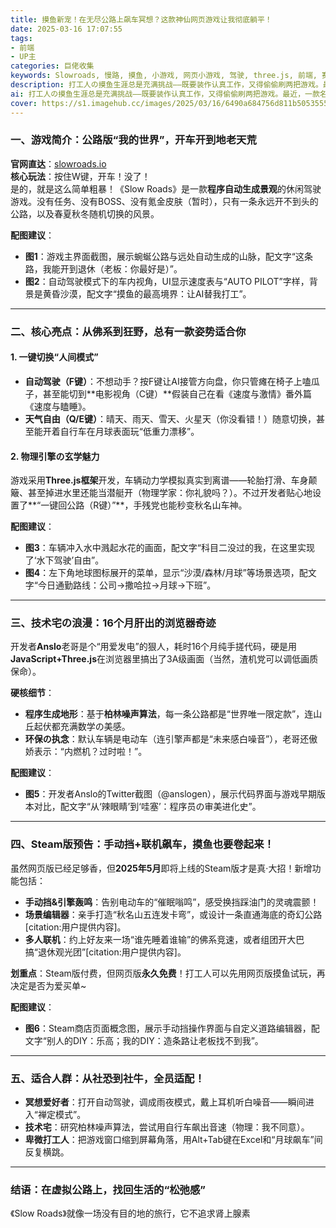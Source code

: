 ```yaml
---
title: 摸鱼新宠！在无尽公路上飙车冥想？这款神仙网页游戏让我彻底躺平！
date: 2025-03-16 17:07:55
tags: 
- 前端
- UP主
categories: 巨佬收集
keywords: Slowroads, 慢路, 摸鱼, 小游戏, 网页小游戏, 驾驶, three.js, 前端, 赛车
description: 打工人の摸鱼生涯总是充满挑战——既要装作认真工作，又得偷偷刷两把游戏。最近，一款名为《Slow Roads》的网页开车游戏火爆全网，堪称“社畜の精神SPA馆”，甚至被网友戏称“当代电子褪黑素”。今天，咱就带大伙儿沉浸式体验一把：**不用下载、不氪金、不限速**，还能在老板眼皮底下假装写代码的终极摸鱼神器！  
ai: 打工人の摸鱼生涯总是充满挑战——既要装作认真工作，又得偷偷刷两把游戏。最近，一款名为《Slow Roads》的网页开车游戏火爆全网，堪称“社畜の精神SPA馆”，甚至被网友戏称“当代电子褪黑素”。今天，咱就带大伙儿沉浸式体验一把：**不用下载、不氪金、不限速**，还能在老板眼皮底下假装写代码的终极摸鱼神器！  
cover: https://s1.imagehub.cc/images/2025/03/16/6490a684756d811b50535556f0ed991c.webp
---
```


### **一、游戏简介：公路版“我的世界”，开车开到地老天荒**  
**官网直达**：[slowroads.io](https://slowroads.io/)  
**核心玩法**：按住W键，开车！没了！  
是的，就是这么简单粗暴！《Slow Roads》是一款**程序自动生成景观**的休闲驾驶游戏。没有任务、没有BOSS、没有氪金皮肤（暂时），只有一条永远开不到头的公路，以及春夏秋冬随机切换的风景。  

**配图建议**：  
- **图1**：游戏主界面截图，展示蜿蜒公路与远处自动生成的山脉，配文字“这条路，我能开到退休（老板：你最好是）”。  
- **图2**：自动驾驶模式下的车内视角，UI显示速度表与“AUTO PILOT”字样，背景是黄昏沙漠，配文字“摸鱼的最高境界：让AI替我打工”。  

---

### **二、核心亮点：从佛系到狂野，总有一款姿势适合你**  
#### **1. 一键切换“人间模式”**  
- **自动驾驶（F键）**：不想动手？按F键让AI接管方向盘，你只管瘫在椅子上嗑瓜子，甚至能切到**电影视角（C键）**假装自己在看《速度与激情》番外篇《速度与瞌睡》。  
- **天气自由（Q/E键）**：晴天、雨天、雪天、火星天（你没看错！）随意切换，甚至能开着自行车在月球表面玩“低重力漂移”。  

#### **2. 物理引擎の玄学魅力**  
游戏采用**Three.js框架**开发，车辆动力学模拟真实到离谱——轮胎打滑、车身颠簸、甚至掉进水里还能当潜艇开（物理学家：你礼貌吗？）。不过开发者贴心地设置了**“一键回公路（R键）”**，手残党也能秒变秋名山车神。  

**配图建议**：  
- **图3**：车辆冲入水中溅起水花的画面，配文字“科目二没过的我，在这里实现了‘水下驾驶’自由”。  
- **图4**：左下角地球图标展开的菜单，显示“沙漠/森林/月球”等场景选项，配文字“今日通勤路线：公司→撒哈拉→月球→下班”。  

---

### **三、技术宅の浪漫：16个月肝出的浏览器奇迹**  
开发者**Anslo**老哥是个“用爱发电”的狠人，耗时16个月纯手搓代码，硬是用**JavaScript+Three.js**在浏览器里搞出了3A级画面（当然，渣机党可以调低画质保命）。  

**硬核细节**：  
- **程序生成地形**：基于**柏林噪声算法**，每一条公路都是“世界唯一限定款”，连山丘起伏都充满数学の美感。  
- **环保の执念**：默认车辆是电动车（连引擎声都是“未来感白噪音”），老哥还傲娇表示：“内燃机？过时啦！”。  

**配图建议**：  
- **图5**：开发者Anslo的Twitter截图（@anslogen），展示代码界面与游戏早期版本对比，配文字“从‘辣眼睛’到‘哇塞’：程序员の审美进化史”。  

---

### **四、Steam版预告：手动挡+联机飙车，摸鱼也要卷起来！**  
虽然网页版已经足够香，但**2025年5月**即将上线的Steam版才是真·大招！新增功能包括：  
- **手动挡&引擎轰鸣**：告别电动车的“催眠嗡鸣”，感受换挡踩油门的灵魂震颤！  
- **场景编辑器**：亲手打造“秋名山五连发卡弯”，或设计一条直通海底的奇幻公路[citation:用户提供内容]。  
- **多人联机**：约上好友来一场“谁先睡着谁输”的佛系竞速，或者组团开大巴搞“退休观光团”[citation:用户提供内容]。  

**划重点**：Steam版付费，但网页版**永久免费**！打工人可以先用网页版摸鱼试玩，再决定是否为爱买单~  

**配图建议**：  
- **图6**：Steam商店页面概念图，展示手动挡操作界面与自定义道路编辑器，配文字“别人的DIY：乐高；我的DIY：造条路让老板找不到我”。  

---

### **五、适合人群：从社恐到社牛，全员适配！**  
- **冥想爱好者**：打开自动驾驶，调成雨夜模式，戴上耳机听白噪音——瞬间进入“禅定模式”。  
- **技术宅**：研究柏林噪声算法，尝试用自行车飙出音速（物理：我不同意）。  
- **卑微打工人**：把游戏窗口缩到屏幕角落，用Alt+Tab键在Excel和“月球飙车”间反复横跳。  

---

### **结语：在虚拟公路上，找回生活的“松弛感”**  
《Slow Roads》就像一场没有目的地的旅行，它不追求肾上腺素
